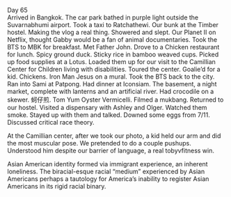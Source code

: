 Day 65  
Arrived in Bangkok. The car park bathed in purple light outside the Suvarnabhumi airport. Took a taxi to Ratchathewi. Our bunk at the Timber hostel. Making the vlog a real thing. Showered and slept. Our Planet II on Netflix, thought Gabby would be a fan of animal documentaries. Took the BTS to MBK for breakfast. Met Father John. Drove to a Chicken restaurant for lunch. Spicy ground duck. Sticky rice in bamboo weaved cups. Picked up food supplies at a Lotus. Loaded them up for our visit to the Camillian Center for Children living with disabilities. Toured the center. Goalie’d for a kid. Chickens. Iron Man Jesus on a mural. Took the BTS back to the city. Ran into Sami at Patpong. Had dinner at Iconsiam. The basement, a night market, complete with lanterns and an artificial river. Had crocodile on a skewer. 蚵仔煎. Tom Yum Oyster Vermicelli. Filmed a mukbang. Returned to our hostel. Visited a dispensary with Ashley and Olger. Watched them smoke. Stayed up with them and talked. Downed some eggs from 7/11. Discussed critical race theory. 

At the Camillian center, after we took our photo, a kid held our arm and did the most muscular pose. We pretended to do a couple pushups. Understood him despite our barrier of language, a real tobyvfitness win. 

Asian American identity formed via immigrant experience, an inherent loneliness. The biracial-esque racial “medium” experienced by Asian Americans perhaps a tautology for America’s inability to register Asian Americans in its rigid racial binary.
